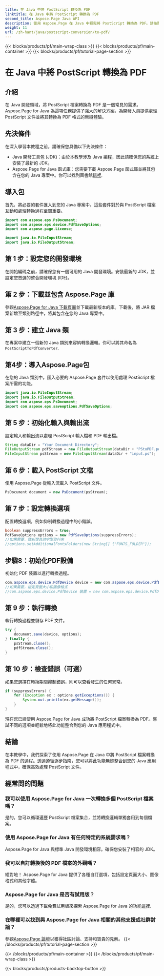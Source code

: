 ```yaml
---
title: 在 Java 中將 PostScript 轉換為 PDF
linktitle: 在 Java 中將 PostScript 轉換為 PDF
second_title: Aspose.Page Java API
description: 使用 Aspose.Page 在 Java 中輕鬆將 PostScript 轉換為 PDF。請按照我們的逐步指南進行無縫整合。立即下載 Aspose.Page！
weight: 11
url: /zh-hant/java/postscript-conversion/to-pdf/
---
```


{{< blocks/products/pf/main-wrap-class >}}
{{< blocks/products/pf/main-container >}}
{{< blocks/products/pf/tutorial-page-section >}}

# 在 Java 中將 PostScript 轉換為 PDF

## 介紹
在 Java 開發領域，將 PostScript 檔案轉換為 PDF 是一個常見的需求。 Aspose.Page for Java 為這項任務提供了強大的解決方案，為開發人員提供處理 PostScript 文件並將其轉換為 PDF 格式的無縫體驗。
## 先決條件
在深入學習本教程之前，請確保您具備以下先決條件：
- Java 開發工具包 (JDK)：由於本教學涉及 Java 編程，因此請確保您的系統上安裝了最新的 JDK。
-  Aspose.Page for Java 函式庫：您需要下載 Aspose.Page 函式庫並將其包含在您的 Java 專案中。你可以找到圖書館[這裡](https://releases.aspose.com/page/java/).
## 導入包
首先，將必要的套件匯入到您的 Java 專案中。這些套件對於與 PostScript 檔案互動和處理轉換過程至關重要。
```java
import com.aspose.eps.PsDocument;
import com.aspose.eps.device.PdfSaveOptions;
import com.aspose.page.License;

import java.io.FileInputStream;
import java.io.FileOutputStream;
```
## 第 1 步：設定您的開發環境
在開始編碼之前，請確保您有一個可用的 Java 開發環境。安裝最新的 JDK，並設定您首選的整合開發環境 (IDE)。
## 第 2 步：下載並包含 Aspose.Page 庫
參觀[Aspose.Page for Java 下載頁面](https://releases.aspose.com/page/java/)並下載最新版本的庫。下載後，將 JAR 檔案新增至類別路徑中，將其包含在您的 Java 專案中。
## 第 3 步：建立 Java 類
在專案中建立一個新的 Java 類別來容納轉換邏輯。你可以將其命名為`PostScriptToPdfConverter`.
## 第4步：導入Aspose.Page包
在您的 Java 類別中，匯入必要的 Aspose.Page 套件以使用處理 PostScript 檔案所需的功能。
```java
import java.io.FileInputStream;
import java.io.FileOutputStream;
import com.aspose.eps.PsDocument;
import com.aspose.eps.saveoptions.PdfSaveOptions;
```
## 第 5 步：初始化輸入與輸出流
設定輸入和輸出流以處理 PostScript 輸入檔和 PDF 輸出檔。
```java
String dataDir = "Your Document Directory";
FileOutputStream pdfStream = new FileOutputStream(dataDir + "PStoPDF.pdf");
FileInputStream psStream = new FileInputStream(dataDir + "input.ps");
```
## 第 6 步：載入 PostScript 文檔
使用 Aspose.Page 從輸入流載入 PostScript 文件。
```java
PsDocument document = new PsDocument(psStream);
```
## 第 7 步：設定轉換選項
配置轉換選項，例如抑制轉換過程中的小錯誤。
```java
boolean suppressErrors = true;
PdfSaveOptions options = new PdfSaveOptions(suppressErrors);
//如果需要，請新增其他字型資料夾
//options.setAdditionalFontsFolders(new String[] {"FONTS_FOLDER"});
```
## 步驟8：初始化PDF設備
初始化 PDF 裝置以進行轉換過程。
```java
com.aspose.eps.device.PdfDevice device = new com.aspose.eps.device.PdfDevice(pdfStream);
//如果需要，指定頁面大小和圖像格式
//com.aspose.eps.device.PdfDevice 裝置 = new com.aspose.eps.device.PdfDevice(pdfStream, new Dimension(595, 842));
```
## 第 9 步：執行轉換
執行轉換過程並儲存 PDF 文件。
```java
try {
    document.save(device, options);
} finally {
    psStream.close();
    pdfStream.close();
}
```
## 第 10 步：檢查錯誤（可選）
如果您選擇在轉換期間抑制錯誤，則可以查看發生的任何異常。
```java
if (suppressErrors) {
    for (Exception ex : options.getExceptions()) {
        System.out.println(ex.getMessage());
    }
}
```
現在您已經使用 Aspose.Page for Java 成功將 PostScript 檔案轉換為 PDF。嘗試不同的選項並輕鬆地將此功能整合到您的 Java 應用程式中。
## 結論
在本教學中，我們探索了使用 Aspose.Page 在 Java 中將 PostScript 檔案轉換為 PDF 的過程。透過遵循逐步指南，您可以將此功能無縫整合到您的 Java 應用程式中，確保高效處理 PostScript 文件。

## 經常問的問題
### 我可以使用 Aspose.Page for Java 一次轉換多個 PostScript 檔案嗎？
是的，您可以循環遍歷 PostScript 檔案集合，並將轉換邏輯單獨套用到每個檔案。
### 使用 Aspose.Page for Java 有任何特定的系統需求嗎？
Aspose.Page for Java 與標準 Java 開發環境相容。確保您安裝了相容的 JDK。
### 我可以自訂轉換後的 PDF 檔案的外觀嗎？
絕對地！ Aspose.Page for Java 提供了各種自訂選項，包括設定頁面大小、圖像格式和其他字體。
### Aspose.Page for Java 是否有試用版？
是的，您可以透過下載免費試用版來探索 Aspose.Page for Java 的功能[這裡](https://releases.aspose.com/).
### 在哪裡可以找到與 Aspose.Page for Java 相關的其他支援或社群討論？
參觀[Aspose.Page 論壇](https://forum.aspose.com/c/page/39)以獲得社區討論、支持和寶貴的見解。
{{< /blocks/products/pf/tutorial-page-section >}}

{{< /blocks/products/pf/main-container >}}
{{< /blocks/products/pf/main-wrap-class >}}

{{< blocks/products/products-backtop-button >}}
